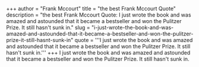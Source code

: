+++
author = "Frank Mccourt"
title = "the best Frank Mccourt Quote"
description = "the best Frank Mccourt Quote: I just wrote the book and was amazed and astounded that it became a bestseller and won the Pulitzer Prize. It still hasn't sunk in."
slug = "i-just-wrote-the-book-and-was-amazed-and-astounded-that-it-became-a-bestseller-and-won-the-pulitzer-prize-it-still-hasnt-sunk-in"
quote = '''I just wrote the book and was amazed and astounded that it became a bestseller and won the Pulitzer Prize. It still hasn't sunk in.'''
+++
I just wrote the book and was amazed and astounded that it became a bestseller and won the Pulitzer Prize. It still hasn't sunk in.
